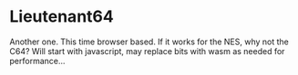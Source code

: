 # Lieutenant64
Another one.  This time browser based.  If it works for the NES, why not the C64?  Will start with javascript, may replace bits with wasm as needed for performance...
